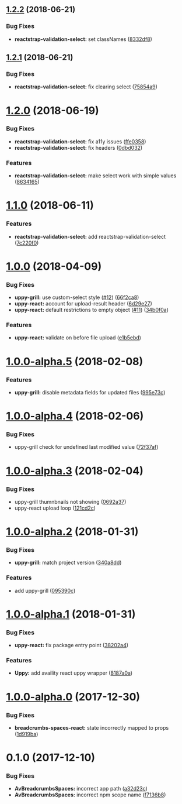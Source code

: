 <a name="1.2.2"></a>
## [1.2.2](https://github.com/Availity/availity-react/compare/v1.2.1...v1.2.2) (2018-06-21)


### Bug Fixes

* **reactstrap-validation-select:** set classNames ([8332df8](https://github.com/Availity/availity-react/commit/8332df8))



<a name="1.2.1"></a>
## [1.2.1](https://github.com/Availity/availity-react/compare/v1.2.0...v1.2.1) (2018-06-21)


### Bug Fixes

* **reactstrap-validation-select:** fix clearing select ([75854a9](https://github.com/Availity/availity-react/commit/75854a9))



<a name="1.2.0"></a>
# [1.2.0](https://github.com/Availity/availity-react/compare/v1.1.0...v1.2.0) (2018-06-19)


### Bug Fixes

* **reactstrap-validation-select:** fix a11y issues ([ffe0358](https://github.com/Availity/availity-react/commit/ffe0358))
* **reactstrap-validation-select:** fix headers ([0dbd032](https://github.com/Availity/availity-react/commit/0dbd032))


### Features

* **reactstrap-validation-select:** make select work with simple values ([8634165](https://github.com/Availity/availity-react/commit/8634165))



<a name="1.1.0"></a>
# [1.1.0](https://github.com/Availity/availity-react/compare/v1.0.0...v1.1.0) (2018-06-11)


### Features

* **reactstrap-validation-select:** add reactstrap-validation-select ([7c220f0](https://github.com/Availity/availity-react/commit/7c220f0))



<a name="1.0.0"></a>
# [1.0.0](https://github.com/Availity/availity-react/compare/v1.0.0-alpha.5...v1.0.0) (2018-04-09)


### Bug Fixes

* **uppy-grill:** use custom-select style ([#12](https://github.com/Availity/availity-react/issues/12)) ([66f2ca8](https://github.com/Availity/availity-react/commit/66f2ca8))
* **uppy-react:** account for upload-result header ([6d29e27](https://github.com/Availity/availity-react/commit/6d29e27))
* **uppy-react:** default restrictions to empty object ([#11](https://github.com/Availity/availity-react/issues/11)) ([34b0f0a](https://github.com/Availity/availity-react/commit/34b0f0a))


### Features

* **uppy-react:** validate on before file upload ([e1b5ebd](https://github.com/Availity/availity-react/commit/e1b5ebd))



<a name="1.0.0-alpha.5"></a>
# [1.0.0-alpha.5](https://github.com/Availity/availity-react/compare/v1.0.0-alpha.4...v1.0.0-alpha.5) (2018-02-08)


### Features

* **uppy-grill:** disable metadata fields for updated files ([995e73c](https://github.com/Availity/availity-react/commit/995e73c))



<a name="1.0.0-alpha.4"></a>
# [1.0.0-alpha.4](https://github.com/Availity/availity-react/compare/v1.0.0-alpha.3...v1.0.0-alpha.4) (2018-02-06)


### Bug Fixes

* uppy-grill check for undefined last modified value ([72f37af](https://github.com/Availity/availity-react/commit/72f37af))



<a name="1.0.0-alpha.3"></a>
# [1.0.0-alpha.3](https://github.com/Availity/availity-react/compare/v1.0.0-alpha.2...v1.0.0-alpha.3) (2018-02-04)


### Bug Fixes

* uppy-grill thumnbnails not showing ([0692a37](https://github.com/Availity/availity-react/commit/0692a37))
* uppy-react upload loop ([121cd2c](https://github.com/Availity/availity-react/commit/121cd2c))



<a name="1.0.0-alpha.2"></a>
# [1.0.0-alpha.2](https://github.com/Availity/availity-react/compare/v1.0.0-alpha.1...v1.0.0-alpha.2) (2018-01-31)


### Bug Fixes

* **uppy-grill:** match project version ([340a8dd](https://github.com/Availity/availity-react/commit/340a8dd))


### Features

* add uppy-grill ([095390c](https://github.com/Availity/availity-react/commit/095390c))



<a name="1.0.0-alpha.1"></a>
# [1.0.0-alpha.1](https://github.com/Availity/availity-react/compare/v1.0.0-alpha.0...v1.0.0-alpha.1) (2018-01-31)


### Bug Fixes

* **uppy-react:** fix package entry point ([38202a4](https://github.com/Availity/availity-react/commit/38202a4))


### Features

* **Uppy:** add availity react uppy wrapper ([8187a0a](https://github.com/Availity/availity-react/commit/8187a0a))



<a name="1.0.0-alpha.0"></a>
# [1.0.0-alpha.0](https://github.com/Availity/availity-react/compare/v0.1.0...v1.0.0-alpha.0) (2017-12-30)


### Bug Fixes

* **breadcrumbs-spaces-react:** state incorrectly mapped to props ([1d919ba](https://github.com/Availity/availity-react/commit/1d919ba))



<a name="0.1.0"></a>
# 0.1.0 (2017-12-10)


### Bug Fixes

* **AvBreadcrumbsSpaces:** incorrect app path ([a32d23c](https://github.com/Availity/availity-react/commit/a32d23c))
* **AvBreadcrumbsSpaces:** incorrect npm scope name ([f7136b8](https://github.com/Availity/availity-react/commit/f7136b8))



